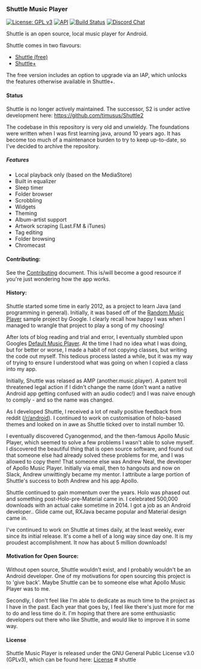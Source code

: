 ### Shuttle Music Player

[![License: GPL v3](https://img.shields.io/badge/License-GPL%20v3-blue.svg)](LICENSE.md)
[![API](https://img.shields.io/badge/API-16%2B-green.svg?style=flat)](https://android-arsenal.com/api?level=16)
[![Build Status](https://travis-ci.org/timusus/Shuttle.svg?branch=dev)](https://travis-ci.org/timusus/Shuttle)
[![Discord Chat](https://img.shields.io/discord/308323056592486420.svg?logo=discord&label=Discord&colorA=2C2F33&colorB=7289DA)](https://discord.gg/4Z5EU7K)

Shuttle is an open source, local music player for Android.

Shuttle comes in two flavours: 

- [Shuttle (free)](https://play.google.com/store/apps/details?id=another.music.player)
- [Shuttle+](https://play.google.com/store/apps/details?id=com.simplecity.amp_pro)

The free version includes an option to upgrade via an IAP, which unlocks the features otherwise available in Shuttle+.

#### Status

Shuttle is no longer actively maintained. The successor, S2 is under active development here:
https://github.com/timusus/Shuttle2

The codebase in this repository is very old and unwieldy. The foundations were written when I was first learning java, around 10 years ago. It has become too much of a maintenance burden to try to keep up-to-date, so I've decided to archive the repository.


##### Features

- Local playback only (based on the MediaStore)
- Built in equalizer
- Sleep timer
- Folder browser
- Scrobbling
- Widgets
- Theming
- Album-artist support
- Artwork scraping (Last.FM & iTunes)
- Tag editing
- Folder browsing
- Chromecast


#### Contributing:

See the [Contributing](.github/CONTRIBUTING.md) document. This is/will become a good resource if you're just wondering how the app works.


#### History:

Shuttle started some time in early 2012, as a project to learn Java (and programming in general). Initially, it was based off of the [Random Music Player](https://github.com/android/platform_development/tree/master/samples/RandomMusicPlayer/src/com/example/android/musicplayer) sample project by Google. I clearly recall how happy I was when I managed to wrangle that project to play a song of my choosing!

After lots of blog reading and trial and error, I eventually stumbled upon Googles [Default Music Player](https://github.com/android/platform_packages_apps_music). At the time I had no idea what I was doing, but for better or worse, I made a habit of not copying classes, but writing the code out myself. This tedious process lasted a while, but it was my way of trying to ensure I understood what was going on when I copied a class into my app.

Initially, Shuttle was relased as AMP (another.music.player). A patent troll threatened legal action if I didn't change the name (don't want a native Android app getting confused with an audio codec!) and I was naive enough to comply - and so the name was changed.

As I developed Shuttle, I received a lot of really positive feedback from reddit ([/r/android](https://www.reddit.com/r/android)). I continued to work on customisation of holo-based themes and looked on in awe as Shuttle ticked over to install number 10.

I eventually discovered Cyanogenmod, and the then-famous Apollo Music Player, which seemed to solve a few problems I wasn't able to solve myself. I discovered the beautiful thing that is open source software, and found out that someone else had already solved these problems for me, and I was allowed to copy them! That someone else was Andrew Neal, the developer of Apollo Music Player. Initially via email, then to hangouts and now on Slack, Andrew unwittingly became my mentor. I attribute a large portion of Shuttle's success to both Andrew and his app Apollo.

Shuttle continued to gain momentum over the years. Holo was phased out and something post-Holo-pre-Material came in. I celebrated 500,000 downloads with an actual cake sometime in 2014. I got a job as an Android developer.. Glide came out, RXJava became popular and Material design came in.

I've continued to work on Shuttle at times daily, at the least weekly, ever since its initial release. It's come a hell of a long way since day one. It is my proudest accomplishment. It now has about 5 million downloads!

#### Motivation for Open Source:

Without open source, Shuttle wouldn't exist, and I probably wouldn't be an Android developer. One of my motivations for open sourcing this project is to 'give back'. Maybe Shuttle can be to someone else what Apollo Music Player was to me.

Secondly, I don't feel like I'm able to dedicate as much time to the project as I have in the past. Each year that goes by, I feel like there's just more for me to do and less time do it. I'm hoping that there are some enthusiastic developers out there who like Shuttle, and would like to improve it in some way.


#### License

Shuttle Music Player is released under the GNU General Public License v3.0 (GPLv3), which can be found here: [License](LICENSE.md)
#   s h u t t l e  
 